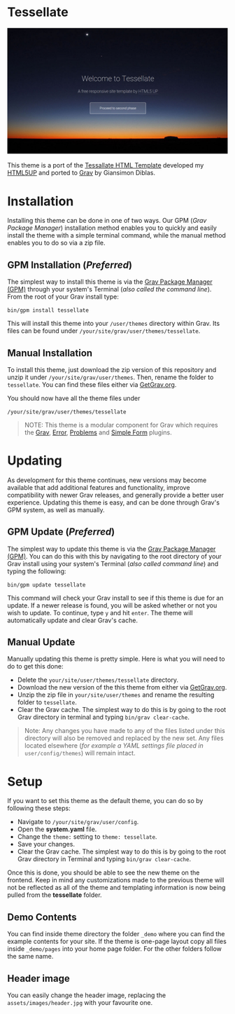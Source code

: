 # Tessellate

![Screenshot](README.jpg)

This theme is a port of the [Tessallate HTML Template](http://html5up.net/tessellate) developed my [HTML5UP](http://html5up.net/) and ported to [Grav](http://getgrav.org) by Giansimon Diblas.

# Installation

Installing this theme can be done in one of two ways. Our GPM (_Grav Package Manager_) installation method enables you to quickly and easily install the theme with a simple terminal command, while the manual method enables you to do so via a zip file.

## GPM Installation (_Preferred_)

The simplest way to install this theme is via the [Grav Package Manager (GPM)](http://learn.getgrav.org/advanced/grav-gpm) through your system's Terminal (_also called the command line_).  From the root of your Grav install type:

    bin/gpm install tessellate

This will install this theme into your `/user/themes` directory within Grav. Its files can be found under `/your/site/grav/user/themes/tessellate`.

## Manual Installation

To install this theme, just download the zip version of this repository and unzip it under `/your/site/grav/user/themes`. Then, rename the folder to `tessellate`. You can find these files either via [GetGrav.org](http://getgrav.org/downloads/themes).

You should now have all the theme files under

    /your/site/grav/user/themes/tessellate

> NOTE: This theme is a modular component for Grav which requires the [Grav](http://github.com/getgrav/grav), [Error](https://github.com/getgrav/grav-theme-error), [Problems](https://github.com/getgrav/grav-plugin-problems) and [Simple Form](https://github.com/nunopress/grav-plugin-simple_form) plugins.

# Updating

As development for this theme continues, new versions may become available that add additional features and functionality, improve compatibility with newer Grav releases, and generally provide a better user experience. Updating this theme is easy, and can be done through Grav's GPM system, as well as manually.

## GPM Update (_Preferred_)

The simplest way to update this theme is via the [Grav Package Manager (GPM)](http://learn.getgrav.org/advanced/grav-gpm). You can do this with this by navigating to the root directory of your Grav install using your system's Terminal (_also called command line_) and typing the following:

    bin/gpm update tessellate

This command will check your Grav install to see if this theme is due for an update. If a newer release is found, you will be asked whether or not you wish to update. To continue, type `y` and hit `enter`. The theme will automatically update and clear Grav's cache.

## Manual Update

Manually updating this theme is pretty simple. Here is what you will need to do to get this done:

* Delete the `your/site/user/themes/tessellate` directory.
* Download the new version of the this theme from either via [GetGrav.org](http://getgrav.org/downloads/themes).
* Unzip the zip file in `your/site/user/themes` and rename the resulting folder to `tessellate`.
* Clear the Grav cache. The simplest way to do this is by going to the root Grav directory in terminal and typing `bin/grav clear-cache`.

> Note: Any changes you have made to any of the files listed under this directory will also be removed and replaced by the new set. Any files located elsewhere (_for example a YAML settings file placed in_ `user/config/themes`) will remain intact.

# Setup

If you want to set this theme as the default theme, you can do so by following these steps:

* Navigate to `/your/site/grav/user/config`.
* Open the **system.yaml** file.
* Change the `theme:` setting to `theme: tessellate`.
* Save your changes.
* Clear the Grav cache. The simplest way to do this is by going to the root Grav directory in Terminal and typing `bin/grav clear-cache`.

Once this is done, you should be able to see the new theme on the frontend. Keep in mind any customizations made to the previous theme will not be reflected as all of the theme and templating information is now being pulled from the **tessellate** folder.

## Demo Contents

You can find inside theme directory the folder `_demo` where you can find the example contents for your site. If the theme is one-page layout copy all files inside `_demo/pages` into your home page folder. For the other folders follow the same name.


## Header image

You can easily change the header image, replacing the `assets/images/header.jpg` with your favourite one.